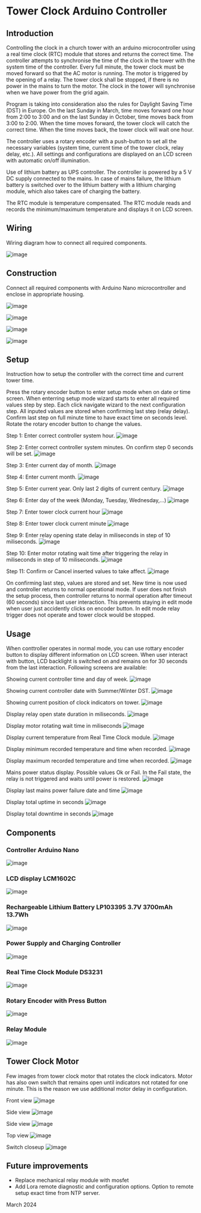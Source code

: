 # **Tower Clock Arduino Controller**

## **Introduction**

Controlling the clock in a church tower with an arduino microcontroller using a real time clock (RTC) module that stores and returns the correct time. The controller attempts to synchronise the time of the clock in the tower with the system time of the controller. Every full minute, the tower clock must be moved forward so that the AC motor is running. The motor is triggered by the opening of a relay. The tower clock shall be stopped, if there is no power in the mains to turn the motor. The clock in the tower will synchronise when we have power from the grid again.

Program is taking into consideration also the rules for Daylight Saving Time (DST) in Europe. On the last Sunday in March, time moves forward one hour from 2:00 to 3:00 and on the last Sunday in October, time moves back from 3:00 to 2:00. When the time moves forward, the tower clock will catch the correct time. When the time moves back, the tower clock will wait one hour.

The controller uses a rotary encoder with a push-button to set all the necessary variables (system time, current time of the tower clock, relay delay, etc.). All settings and configurations are displayed on an LCD screen with automatic on/off illumination.

Use of lithium battery as UPS controller. The controller is powered by a 5 V DC supply connected to the mains. In case of mains failure, the lithium battery is switched over to the lithium battery with a lithium charging module, which also takes care of charging the battery.

The RTC module is temperature compensated. The RTC module reads and records the minimum/maximum temperature and displays it on LCD screen.

## **Wiring**

Wiring diagram how to connect all required components.

![image](https://github.com/avgustint/tower-clock/assets/9412797/83a2db21-fc10-48a3-97cc-b9a19ab0a652)

## **Construction**

Connect all required components with Arduino Nano microcontroller and enclose in appropriate housing.

![image](https://github.com/avgustint/tower-clock/blob/main/images/controller/IMG_0013.jpeg)

![image](https://github.com/avgustint/tower-clock/blob/main/images/controller/IMG_0014.jpeg)

![image](https://github.com/avgustint/tower-clock/blob/main/images/controller/IMG_0015.jpeg)

![image](https://github.com/avgustint/tower-clock/blob/main/images/controller/IMG_9985.jpeg)

## **Setup**

Instruction how to setup the controller with the correct time and current tower time.

Press the rotary encoder button to enter setup mode when on date or time screen. When enterring setup mode wizard starts to enter all required values step by step. Each click navigate wizard to the next configuration step. All inputed values are stored when confirming last step (relay delay). Confirm last step on full minute time to have exact time on seconds level. Rotate the rotary encoder button to change the values.

Step 1: Enter correct controller system hour.
![image](https://github.com/avgustint/tower-clock/blob/main/images/controller/IMG_9997.jpeg)

Step 2: Enter correct controller system minutes. On confirm step 0 seconds will be set.
![image](https://github.com/avgustint/tower-clock/blob/main/images/controller/IMG_9999.jpeg)

Step 3: Enter current day of month.
![image](https://github.com/avgustint/tower-clock/blob/main/images/controller/IMG_0001.jpeg)

Step 4: Enter current month.
![image](https://github.com/avgustint/tower-clock/blob/main/images/controller/IMG_0002.jpeg)

Step 5: Enter current year. Only last 2 digits of current century.
![image](https://github.com/avgustint/tower-clock/blob/main/images/controller/IMG_0003.jpeg)

Step 6: Enter day of the week (Monday, Tuesday, Wednesday,...)
![image](https://github.com/avgustint/tower-clock/blob/main/images/controller/IMG_0004.jpeg)

Step 7: Enter tower clock current hour
![image](https://github.com/avgustint/tower-clock/blob/main/images/controller/IMG_0006.jpeg)

Step 8: Enter tower clock current minute
![image](https://github.com/avgustint/tower-clock/blob/main/images/controller/IMG_0007.jpeg)

Step 9: Enter relay opening state delay in miliseconds in step of 10 miliseconds.
![image](https://github.com/avgustint/tower-clock/blob/main/images/controller/IMG_0008.jpeg)

Step 10: Enter motor rotating wait time after triggering the relay in miliseconds in step of 10 miliseconds.
![image](https://github.com/avgustint/tower-clock/blob/main/images/controller/IMG_0021.jpeg)

Step 11: Confirm or Cancel inserted values to take affect.
![image](https://github.com/avgustint/tower-clock/blob/main/images/controller/IMG_0022.jpeg)

On confirming last step, values are stored and set. New time is now used and controller returns to normal operational mode. If user does not finish the setup process, then controller returns to normal operation after timeout (60 seconds) since last user interaction. This prevents staying in edit mode when user just accidently clicks on encoder button. In edit mode relay trigger does not operate and tower clock would be stopped.

## **Usage**

When conttroller operates in normal mode, you can use rottary encoder button to display different information on LCD screen. When user interact with button, LCD backlight is switched on and remains on for 30 seconds from the last interaction. Following screens are available:

Showing current controller time and day of week.
![image](https://github.com/avgustint/tower-clock/blob/main/images/controller/IMG_9987.jpeg)

Showing current controller date with Summer/Winter DST.
![image](https://github.com/avgustint/tower-clock/blob/main/images/controller/IMG_9988.jpeg)

Showing current position of clock indicators on tower.
![image](https://github.com/avgustint/tower-clock/blob/main/images/controller/IMG_9989.jpeg)

Display relay open state duration in miliseconds. 
![image](https://github.com/avgustint/tower-clock/blob/main/images/controller/IMG_9990.jpeg)

Display motor rotating wait time in miliseconds
![image](https://github.com/avgustint/tower-clock/blob/main/images/controller/IMG_0017.jpeg)

Display current temperature from Real Time Clock module. 
![image](https://github.com/avgustint/tower-clock/blob/main/images/controller/IMG_9991.jpeg)

Display minimum recorded temperature and time when recorded. 
![image](https://github.com/avgustint/tower-clock/blob/main/images/controller/IMG_9992.jpeg)

Display maximum recorded temperature and time when recorded. 
![image](https://github.com/avgustint/tower-clock/blob/main/images/controller/IMG_9993.jpeg)

Mains power status display. Possible values Ok or Fail. In the Fail state, the relay is not triggered and waits until power is restored.
![image](https://github.com/avgustint/tower-clock/blob/main/images/controller/IMG_9994.jpeg)

Display last mains power failure date and time
![image](https://github.com/avgustint/tower-clock/blob/main/images/controller/IMG_0018.jpeg)

Display total uptime in seconds
![image](https://github.com/avgustint/tower-clock/blob/main/images/controller/IMG_0019.jpeg)

Display total downtime in seconds
![image](https://github.com/avgustint/tower-clock/blob/main/images/controller/IMG_0020.jpeg)

## **Components**

### Controller Arduino Nano
![image](https://github.com/avgustint/tower-clock/assets/9412797/8fbae44a-66fd-4745-98ee-94f49e7eb06a)

### LCD display LCM1602C
![image](https://github.com/avgustint/tower-clock/assets/9412797/59cefcb1-090a-4a67-a93b-77a3ea650e69)

### Rechargeable Lithium Battery LP103395 3.7V 3700mAh 13.7Wh
![image](https://github.com/avgustint/tower-clock/assets/9412797/0f3e59af-5f53-4cb3-9975-40ea88144ab4)

### Power Supply and Charging Controller
![image](https://github.com/avgustint/tower-clock/assets/9412797/9fa9ace6-a631-413e-a117-079d3b30c8a3)

### Real Time Clock Module DS3231
![image](https://github.com/avgustint/tower-clock/assets/9412797/990adb97-49cd-43ab-b6b3-29cf0235794e)

### Rotary Encoder with Press Button
![image](https://github.com/avgustint/tower-clock/assets/9412797/0cd3fe18-62a0-431a-86cb-1cd6314a8132)

### Relay Module
![image](https://github.com/avgustint/tower-clock/assets/9412797/2f2f898b-8374-46ce-9868-71399b85e3fd)

## **Tower Clock Motor** 

Few images from tower clock motor that rotates the clock indicators. Motor has also own switch that remains open until indicators not rotated for one minute. This is the reason we use additional motor delay in configuration.

Front view
![image](https://github.com/avgustint/tower-clock/blob/main/images/motor/IMG_9879.jpeg)

Side view
![image](https://github.com/avgustint/tower-clock/blob/main/images/motor/IMG_9880.jpeg)

Side view
![image](https://github.com/avgustint/tower-clock/blob/main/images/motor/IMG_9881.jpeg)

Top view
![image](https://github.com/avgustint/tower-clock/blob/main/images/motor/IMG_9882.jpeg)

Switch closeup
![image](https://github.com/avgustint/tower-clock/blob/main/images/motor/IMG_9883.jpeg)


## **Future improvements**

* Replace mechanical relay module with mosfet
* Add Lora remote diagnostic and configuration options. Option to remote setup exact time from NTP server.


March 2024 
